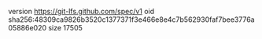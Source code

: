 version https://git-lfs.github.com/spec/v1
oid sha256:48309ca9826b3520c1377371f3e466e8e4c7b562930faf7bee3776a05886e020
size 17505
